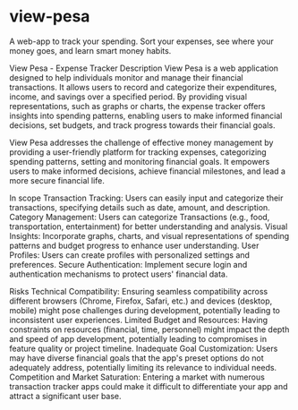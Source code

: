 # view-pesa
A  web-app to track your spending. Sort your expenses, see where your money goes, and learn smart money habits.

View Pesa - Expense Tracker
Description
View Pesa is a web application designed to help individuals monitor and manage their financial transactions. It allows users to record and categorize their expenditures, income, and savings over a specified period. By providing visual representations, such as graphs or charts, the expense tracker offers insights into spending patterns, enabling users to make informed financial decisions, set budgets, and track progress towards their financial goals. 

View Pesa addresses the challenge of effective money management by providing a user-friendly platform for tracking expenses, categorizing spending patterns, setting and monitoring financial goals. It empowers users to make informed decisions, achieve financial milestones, and lead a more secure financial life.

In scope
Transaction Tracking: Users can easily input and categorize their transactions, specifying details such as date, amount, and description.
Category Management: Users can categorize Transactions (e.g., food, transportation, entertainment) for better understanding and analysis.
Visual Insights: Incorporate graphs, charts, and visual representations of spending patterns and budget progress to enhance user understanding.
User Profiles: Users can create profiles with personalized settings and preferences.
Secure Authentication: Implement secure login and authentication mechanisms to protect users' financial data.

Risks
Technical Compatibility: Ensuring seamless compatibility across different browsers (Chrome, Firefox, Safari, etc.) and devices (desktop, mobile) might pose challenges during development, potentially leading to inconsistent user experiences.
Limited Budget and Resources: Having constraints on resources (financial, time, personnel) might impact the depth and speed of app development, potentially leading to compromises in feature quality or project timeline.
Inadequate Goal Customization: Users may have diverse financial goals that the app's preset options do not adequately address, potentially limiting its relevance to individual needs.
Competition and Market Saturation: Entering a market with numerous transaction tracker apps could make it difficult to differentiate your app and attract a significant user base.
